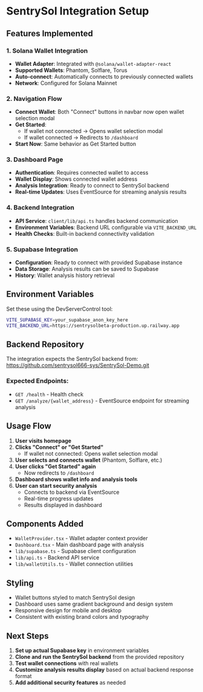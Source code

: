 # SentrySol Integration Setup

## Features Implemented

### 1. Solana Wallet Integration

- **Wallet Adapter**: Integrated with `@solana/wallet-adapter-react`
- **Supported Wallets**: Phantom, Solflare, Torus
- **Auto-connect**: Automatically connects to previously connected wallets
- **Network**: Configured for Solana Mainnet

### 2. Navigation Flow

- **Connect Wallet**: Both "Connect" buttons in navbar now open wallet selection modal
- **Get Started**:
  - If wallet not connected → Opens wallet selection modal
  - If wallet connected → Redirects to `/dashboard`
- **Start Now**: Same behavior as Get Started button

### 3. Dashboard Page

- **Authentication**: Requires connected wallet to access
- **Wallet Display**: Shows connected wallet address
- **Analysis Integration**: Ready to connect to SentrySol backend
- **Real-time Updates**: Uses EventSource for streaming analysis results

### 4. Backend Integration

- **API Service**: `client/lib/api.ts` handles backend communication
- **Environment Variables**: Backend URL configurable via `VITE_BACKEND_URL`
- **Health Checks**: Built-in backend connectivity validation

### 5. Supabase Integration

- **Configuration**: Ready to connect with provided Supabase instance
- **Data Storage**: Analysis results can be saved to Supabase
- **History**: Wallet analysis history retrieval

## Environment Variables

Set these using the DevServerControl tool:

```bash
VITE_SUPABASE_KEY=your_supabase_anon_key_here
VITE_BACKEND_URL=https://sentrysolbeta-production.up.railway.app
```

## Backend Repository

The integration expects the SentrySol backend from:
https://github.com/sentrysol666-sys/SentrySol-Demo.git

### Expected Endpoints:

- `GET /health` - Health check
- `GET /analyze/{wallet_address}` - EventSource endpoint for streaming analysis

## Usage Flow

1. **User visits homepage**
2. **Clicks "Connect" or "Get Started"**
   - If wallet not connected: Opens wallet selection modal
3. **User selects and connects wallet** (Phantom, Solflare, etc.)
4. **User clicks "Get Started" again**
   - Now redirects to `/dashboard`
5. **Dashboard shows wallet info and analysis tools**
6. **User can start security analysis**
   - Connects to backend via EventSource
   - Real-time progress updates
   - Results displayed in dashboard

## Components Added

- `WalletProvider.tsx` - Wallet adapter context provider
- `Dashboard.tsx` - Main dashboard page with analysis
- `lib/supabase.ts` - Supabase client configuration
- `lib/api.ts` - Backend API service
- `lib/walletUtils.ts` - Wallet connection utilities

## Styling

- Wallet buttons styled to match SentrySol design
- Dashboard uses same gradient background and design system
- Responsive design for mobile and desktop
- Consistent with existing brand colors and typography

## Next Steps

1. **Set up actual Supabase key** in environment variables
2. **Clone and run the SentrySol backend** from the provided repository
3. **Test wallet connections** with real wallets
4. **Customize analysis results display** based on actual backend response format
5. **Add additional security features** as needed
